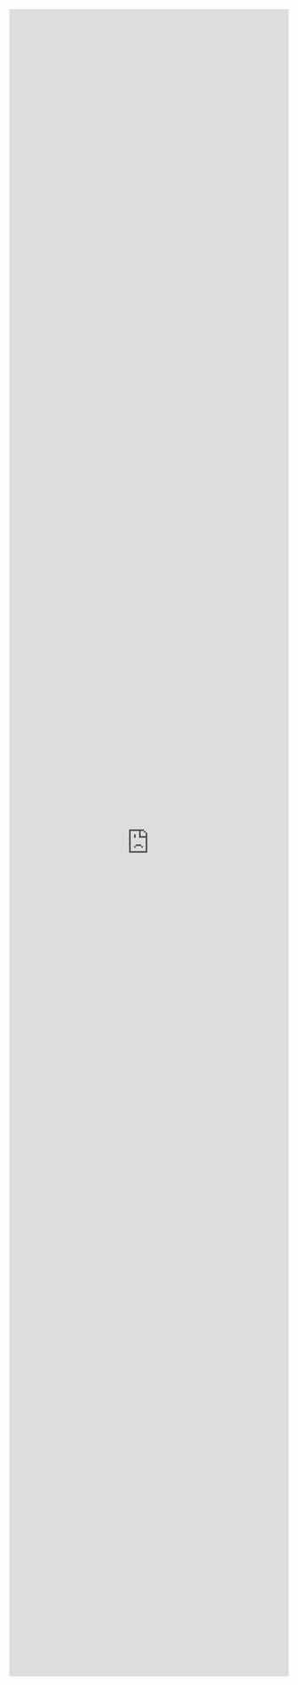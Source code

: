 <iframe width="100%" height="3000" frameborder="0"
  src="https://observablehq.com/embed/00553671b1e208a6?cell=*&api_key=230486df424ea2f94d9f9c41ee806f8805c9c159"></iframe>